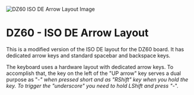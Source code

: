 ![DZ60 ISO DE Arrow Layout Image](https://imgur.com/gallery/Pj6IBxM)

# DZ60 - ISO DE Arrow Layout

This is a modified version of the ISO DE layout for the DZ60 board. It has dedicated
arrow keys and standard spacebar and backspace keys.

The keyboard uses a hardware layout with dedicated arrow keys. To accomplish that, the key on the
left of the "UP arrow" key serves a dual purpose as "-_" when pressed short and as "RShift" key
when you hold the key. To trigger the "underscore" you need to hold LShift and press "-_".